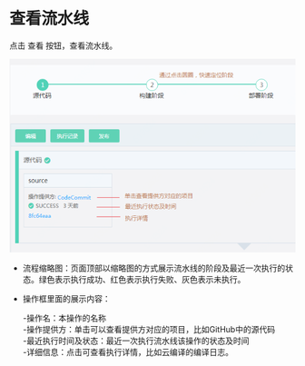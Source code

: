 # 查看流水线

点击 查看 按钮，查看流水线。

![](/image/codepipeline/View-Pipeline.png) 

   * 流程缩略图：页面顶部以缩略图的方式展示流水线的阶段及最近一次执行的状态。绿色表示执行成功、红色表示执行失败、灰色表示未执行。
   * 操作框里面的展示内容：
   
       -操作名：本操作的名称        
       -操作提供方：单击可以查看提供方对应的项目，比如GitHub中的源代码        
       -最近执行时间及状态：最近一次执行流水线该操作的状态及时间        
       -详细信息：点击可查看执行详情，比如云编译的编译日志。

